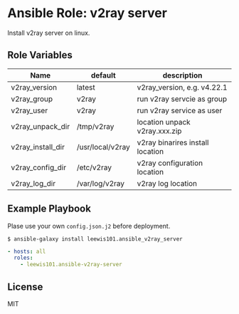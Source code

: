Ansible Role: v2ray server
=========

Install v2ray server on linux.

Role Variables
--------------

| Name | default | description |
| ---- | ------- | ----------- |
| v2ray_version | latest | v2ray_version, e.g. v4.22.1 |
| v2ray_group | v2ray | run v2ray servcie as group |
| v2ray_user | v2ray | run v2ray service as user |
| v2ray_unpack_dir | /tmp/v2ray | location unpack v2ray.xxx.zip |
| v2ray_install_dir | /usr/local/v2ray | v2ray binarires install location |
| v2ray_config_dir | /etc/v2ray | v2ray configuration location |
| v2ray_log_dir | /var/log/v2ray | v2ray log location |

Example Playbook
----------------

Plase use your own `config.json.j2` before deployment.

```
$ ansible-galaxy install leewis101.ansible_v2ray_server
```

```yaml
- hosts: all
  roles:
    - leewis101.ansible-v2ray-server
```

License
-------

MIT
